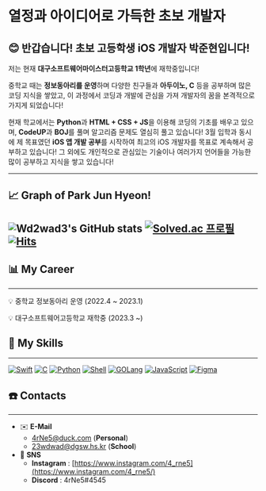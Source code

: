 # 열정과 아이디어로 가득한 초보 개발자

## 😊 반갑습니다! 초보 고등학생 iOS 개발자 박준현입니다!

저는 현재 **대구소프트웨어마이스터고등학교 1학년**에 재학중입니다! 

중학교 때는 **정보동아리를 운영**하며 다양한 친구들과 **아두이노, C** 등을 공부하며 많은 코딩 지식을 쌓았고, 이 과정에서 코딩과 개발에 관심을 가져 개발자의 꿈을 본격적으로 가지게 되었습니다!

현재 학교에서는 **Python**과 **HTML + CSS + JS**을 이용해 코딩의 기초를 배우고 있으며, **CodeUP**과 **BOJ**를 풀며 알고리즘 문제도 열심히 풀고 있습니다! 3월 입학과 동시에 제 목표였던 **iOS 앱 개발 공부**를 시작하여 최고의 iOS 개발자를 목표로 계속해서 공부하고 있습니다! 그 외에도 개인적으로 관심있는 기술이나 여러가지 언어들을 가능한 많이 공부하고 지식을 쌓고 있습니다! 

---

## 📈 Graph of Park Jun Hyeon!

![Wd2wad3's GitHub stats](https://github-readme-stats.vercel.app/api?username=Wd2wad3&show_icons=true&theme=dark
)
[![Solved.ac
프로필](http://mazassumnida.wtf/api/generate_badge?boj=23wdwad)](https://solved.ac/23wdwad)
[![Hits](https://hits.seeyoufarm.com/api/count/incr/badge.svg?url=https%3A%2F%2Fgithub.com%2FWd2wad3&count_bg=%23000000&title_bg=%235C5959&icon=newrelic.svg&icon_color=%23E7E7E7&title=Today-Observer&edge_flat=false)](https://hits.seeyoufarm.com)
---

## 📊 My Career

---

<aside>
💡 중학교 정보동아리 운영 (2022.4 ~ 2023.1)

 
💡 대구소프트웨어고등학교 재학중 (2023.3 ~)
</aside>

## 📕 My **Skills**

---

[![Swift](https://img.shields.io/badge/Swift-F05138?logo=swift&logoColor=white&style=for-the-badge)](https://developer.apple.com/swift/)
[![C](https://img.shields.io/badge/C-0356fc?logo=c&logoColor=white&style=for-the-badge)](https://developer.apple.com/swift/)
[![Python](https://img.shields.io/badge/Python-3776AB?logo=python&logoColor=white&style=for-the-badge)](https://python.org/)
[![Shell](https://img.shields.io/badge/Shell-189e06?logo=shell&logoColor=white&style=for-the-badge)](https://zsh.org/)
[![GOLang](https://img.shields.io/badge/GO-18d9d6?logo=go&logoColor=white&style=for-the-badge)](https://go.dev/)
[![JavaScript](https://img.shields.io/badge/JavaScript-b5b50b?logo=javascript&logoColor=white&style=for-the-badge)](https://developer.mozilla.org/ko/docs/Web/JavaScript)
[![Figma](https://img.shields.io/badge/Figma-e630f0?logo=figma&logoColor=white&style=for-the-badge)](https://figma.com/)

## ☎️ Contacts

---

- ✉️ **E-Mail**
    - 4rNe5@duck.com (**Personal**)
    - 23wdwad@dgsw.hs.kr (**School**)
- 📱 **SNS**
    - **Instagram** : [https://www.instagram.com/4_rne5](https://www.instagram.com/4_rne5/)
    - **Discord** : 4rNe5#4545
